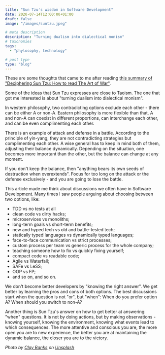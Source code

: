 ```yaml
---
title: "Sun Tzu's wisdom in Software Development"
date: 2020-07-14T12:00:00+01:00
draft: false
image: "/images/suntzu.jpeg"

# meta description
description: "Turning dualism into dialectical monism"
# taxonomies
tags:
  - "phylosophy, technology"

# post type
type: "blog"
---
```

These are some thoughts that came to me after reading [this summary of "Deciphering Sun Tzu: How to read The Art of War"](https://www.evernote.com/shard/s199/client/snv?noteGuid=021bce7d-033e-408f-a092-2da6615e8826&noteKey=7002479436dada5f&sn=https%3A%2F%2Fwww.evernote.com%2Fshard%2Fs199%2Fsh%2F021bce7d-033e-408f-a092-2da6615e8826%2F7002479436dada5f&title=Deciphering%2BSun%2BTzu).

Some of the ideas that Sun Tzu expresses are close to Taoism. The one that got me interested is about "turning dualism into dialectical monism".

In western philosophy, two contradicting options exclude each other - there can be either A or non-A. Eastern philosophy is more flexible than that. A and non-A can coexist in different proportions, can interchange each other, and can be even complimenting each other.

There is an example of attack and defense in a battle. According to the principle of yin-yang, they are not contradicting strategies but complimenting each other. A wise general has to keep in mind both of them, adjusting their balance dynamically. Depending on the situation, one becomes more important than the other, but the balance can change at any moment.

If you don't keep the balance, then "anything bears its own seeds of destruction when overextends". Focus for too long on the attack or the defense exclusively - and you are going to lose the battle.

This article made me think about discussions we often have in Software Development. Many times I saw people arguing about choosing between two options, like:

* TDD vs no tests at all
* clean code vs dirty hacks;
* microservices vs monoliths;
* long-term goals vs short-term benefits;
* new and hyped tech vs old and battle-tested tech;
* statically typed languages vs dynamically typed languages;
* face-to-face communication vs strict processes;
* custom process per team vs generic process for the whole company;
* teaching someone how to fix vs quickly fixing yourself;
* compact code vs readable code;
* Agile vs Waterfall;
* SAFe vs LeSS;
* OOP vs FP;
* and so on, and so on.

We don't become better developers by "knowing the right answer". We get better by learning the pros and cons of both options. The best discussions start when the question is not "or", but "when": When do you prefer option A? When should you switch to non-A?

Another thing is Sun Tzu's answer on how to get better at answering "when" questions. It is not by doing actions, but by making observations - knowing yourself, knowing the environment, knowing what events lead to which consequences. The more attentive and conscious you are, the more open you are to new experience, the better you are at maintaining the dynamic balance, the closer you are to the victory.

_Photo by <a href="https://unsplash.com/@claybanks?utm_source=unsplash&utm_medium=referral&utm_content=creditCopyText">Clay Banks</a> on <a href="https://unsplash.com/s/photos/chinese?utm_source=unsplash&utm_medium=referral&utm_content=creditCopyText">Unsplash</a>_
